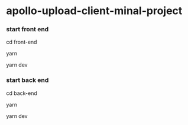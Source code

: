 # apollo-upload-client-minal-project

### start front end
cd front-end

yarn

yarn dev


### start back end
cd back-end

yarn 

yarn dev
